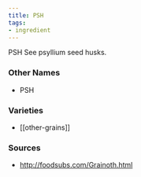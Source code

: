 ```yaml
---
title: PSH
tags:
- ingredient
---
```

PSH See psyllium seed husks.

### Other Names

* PSH

### Varieties

* [[other-grains]]

### Sources
* http://foodsubs.com/Grainoth.html
